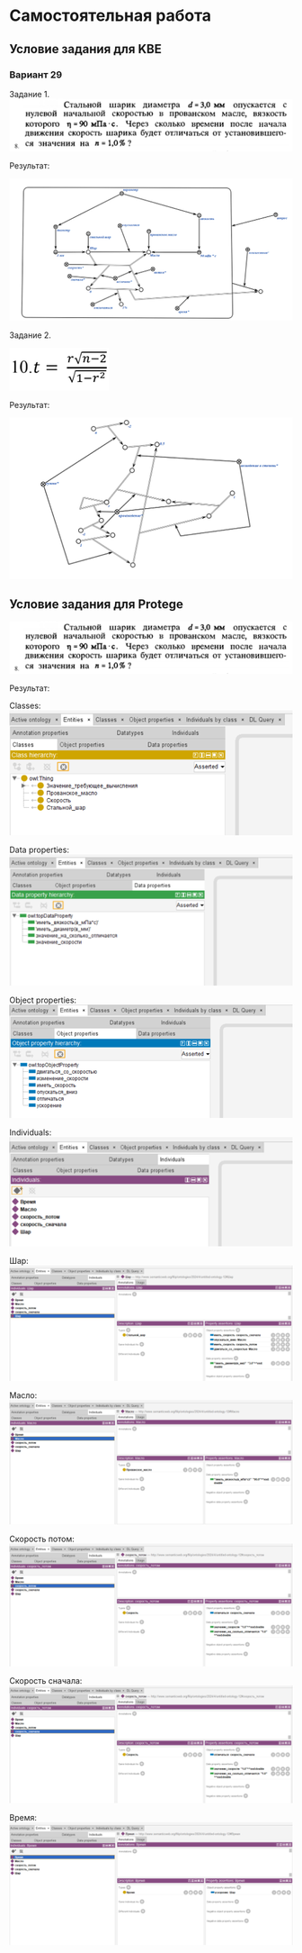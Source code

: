 # Самостоятельная работа
## Условие задания для KBE
### Вариант 29


Задание 1. 
 <img src="zadanie_1.PNG">

Результат:

<img src="zadanie_1_otvet.PNG">

Задание 2.

 <img src="zadanie_2.PNG">

Результат:

<img src="zadanie_2_otvet.PNG">

## Условие задания для Protege

<img src="zadanie_1.PNG">

Результат:

Classes:
<img src="class.PNG">

Data properties:
<img src="data_prop.PNG">

Object properties:
<img src="object_properties.PNG">

Individuals:
<img src="indiv.PNG">

Шар:
<img src="indiv_circle.PNG">

Масло:
<img src="indiv_maslo.PNG">

Скорость потом:
<img src="indiv_speed_1.PNG">

Скорость сначала:
<img src="indiv_speed_2.PNG">

Время:
<img src="indiv_time.PNG">